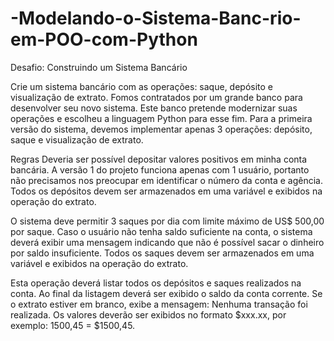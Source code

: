 # -Modelando-o-Sistema-Banc-rio-em-POO-com-Python

Desafio: Construindo um Sistema Bancário

Crie um sistema bancário com as operações: saque, depósito e visualização de extrato. Fomos contratados por um grande banco para desenvolver seu novo sistema. Este banco pretende modernizar suas operações e escolheu a linguagem Python para esse fim. Para a primeira versão do sistema, devemos implementar apenas 3 operações: depósito, saque e visualização de extrato.

Regras
Deveria ser possível depositar valores positivos em minha conta bancária. A versão 1 do projeto funciona apenas com 1 usuário, portanto não precisamos nos preocupar em identificar o número da conta e agência. Todos os depósitos devem ser armazenados em uma variável e exibidos na operação do extrato.

O sistema deve permitir 3 saques por dia com limite máximo de US$ 500,00 por saque. Caso o usuário não tenha saldo suficiente na conta, o sistema deverá exibir uma mensagem indicando que não é possível sacar o dinheiro por saldo insuficiente. Todos os saques devem ser armazenados em uma variável e exibidos na operação do extrato.

Esta operação deverá listar todos os depósitos e saques realizados na conta. Ao final da listagem deverá ser exibido o saldo da conta corrente. Se o extrato estiver em branco, exibe a mensagem: Nenhuma transação foi realizada. Os valores deverão ser exibidos no formato $xxx.xx, por exemplo: 1500,45 = $1500,45.
